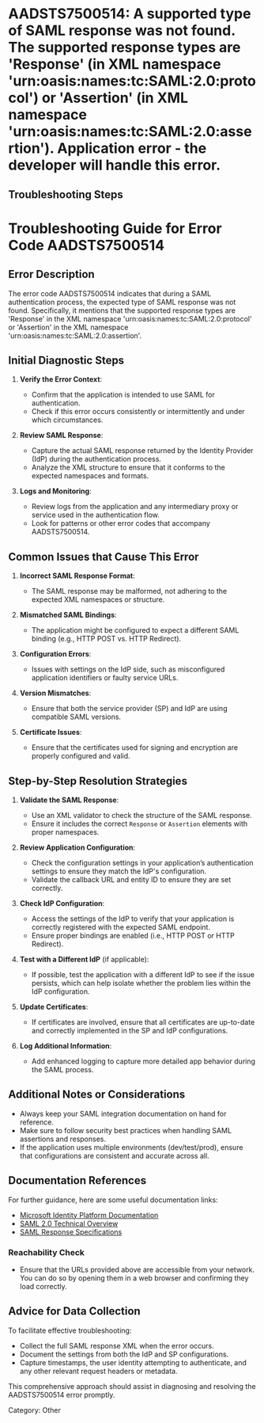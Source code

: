 # AADSTS7500514: A supported type of SAML response was not found. The supported response types are 'Response' (in XML namespace 'urn:oasis:names:tc:SAML:2.0:protocol') or 'Assertion' (in XML namespace 'urn:oasis:names:tc:SAML:2.0:assertion'). Application error - the developer will handle this error.


## Troubleshooting Steps
# Troubleshooting Guide for Error Code AADSTS7500514

## Error Description
The error code AADSTS7500514 indicates that during a SAML authentication process, the expected type of SAML response was not found. Specifically, it mentions that the supported response types are 'Response' in the XML namespace 'urn:oasis:names:tc:SAML:2.0:protocol' or 'Assertion' in the XML namespace 'urn:oasis:names:tc:SAML:2.0:assertion'.

## Initial Diagnostic Steps
1. **Verify the Error Context**:
   - Confirm that the application is intended to use SAML for authentication.
   - Check if this error occurs consistently or intermittently and under which circumstances.

2. **Review SAML Response**:
   - Capture the actual SAML response returned by the Identity Provider (IdP) during the authentication process.
   - Analyze the XML structure to ensure that it conforms to the expected namespaces and formats.

3. **Logs and Monitoring**:
   - Review logs from the application and any intermediary proxy or service used in the authentication flow.
   - Look for patterns or other error codes that accompany AADSTS7500514.

## Common Issues that Cause This Error
1. **Incorrect SAML Response Format**:
   - The SAML response may be malformed, not adhering to the expected XML namespaces or structure.

2. **Mismatched SAML Bindings**:
   - The application might be configured to expect a different SAML binding (e.g., HTTP POST vs. HTTP Redirect).

3. **Configuration Errors**:
   - Issues with settings on the IdP side, such as misconfigured application identifiers or faulty service URLs.

4. **Version Mismatches**:
   - Ensure that both the service provider (SP) and IdP are using compatible SAML versions.

5. **Certificate Issues**:
   - Ensure that the certificates used for signing and encryption are properly configured and valid.

## Step-by-Step Resolution Strategies
1. **Validate the SAML Response**:
   - Use an XML validator to check the structure of the SAML response.
   - Ensure it includes the correct `Response` or `Assertion` elements with proper namespaces.

2. **Review Application Configuration**:
   - Check the configuration settings in your application’s authentication settings to ensure they match the IdP's configuration.
   - Validate the callback URL and entity ID to ensure they are set correctly.

3. **Check IdP Configuration**:
   - Access the settings of the IdP to verify that your application is correctly registered with the expected SAML endpoint.
   - Ensure proper bindings are enabled (i.e., HTTP POST or HTTP Redirect).

4. **Test with a Different IdP** (if applicable):
   - If possible, test the application with a different IdP to see if the issue persists, which can help isolate whether the problem lies within the IdP configuration.

5. **Update Certificates**:
   - If certificates are involved, ensure that all certificates are up-to-date and correctly implemented in the SP and IdP configurations.

6. **Log Additional Information**:
   - Add enhanced logging to capture more detailed app behavior during the SAML process.

## Additional Notes or Considerations
- Always keep your SAML integration documentation on hand for reference.
- Make sure to follow security best practices when handling SAML assertions and responses.
- If the application uses multiple environments (dev/test/prod), ensure that configurations are consistent and accurate across all.

## Documentation References
For further guidance, here are some useful documentation links:
- [Microsoft Identity Platform Documentation](https://docs.microsoft.com/en-us/azure/active-directory/develop/)
- [SAML 2.0 Technical Overview](https://en.wikipedia.org/wiki/Security_Assertion_Markup_Language)
- [SAML Response Specifications](https://docs.oasis-open.org/security/saml/v2.0/)

### Reachability Check
- Ensure that the URLs provided above are accessible from your network. You can do so by opening them in a web browser and confirming they load correctly.

## Advice for Data Collection
To facilitate effective troubleshooting:
- Collect the full SAML response XML when the error occurs.
- Document the settings from both the IdP and SP configurations.
- Capture timestamps, the user identity attempting to authenticate, and any other relevant request headers or metadata.

This comprehensive approach should assist in diagnosing and resolving the AADSTS7500514 error promptly.

Category: Other